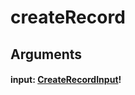 # createRecord

## Arguments

#### input: [CreateRecordInput](/api/graphql/input-objects/create-record-input.md)!
